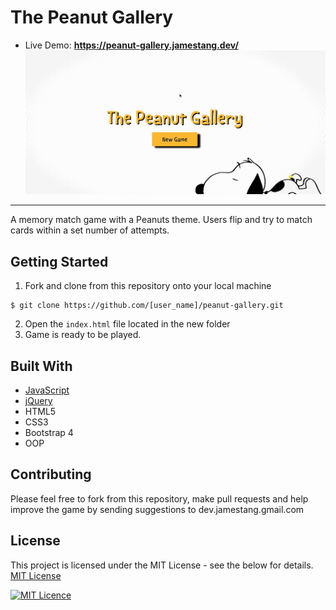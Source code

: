 # The Peanut Gallery
* Live Demo: __https://peanut-gallery.jamestang.dev/__
![](./img/pg-video.gif)
<hr/>
A memory match game with a Peanuts theme. Users flip and try to match cards within a set number of attempts. 

## Getting Started
1. Fork and clone from this repository onto your local machine
```
$ git clone https://github.com/[user_name]/peanut-gallery.git
```
2. Open the ```index.html``` file located in the new folder
3. Game is ready to be played.

## Built With
* [JavaScript](https://www.ecma-international.org/publications/standards/Ecma-262.htm)
* [jQuery](https://jquery.com/)
* HTML5
* CSS3
* Bootstrap 4
* OOP

## Contributing
Please feel free to fork from this repository, make pull requests and help improve the game by sending suggestions to dev.jamestang.gmail.com

## License
This project is licensed under the MIT License - see the below for details.
[MIT License](https://opensource.org/licenses/mit-license.php)

[![MIT Licence](https://badges.frapsoft.com/os/mit/mit.svg?v=103)](https://opensource.org/licenses/mit-license.php)